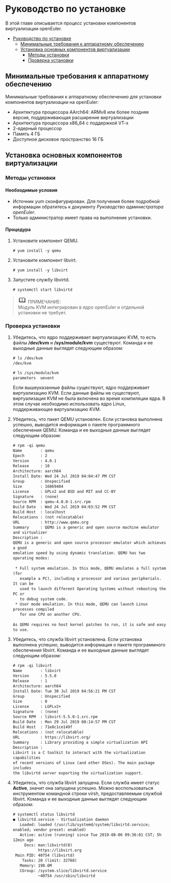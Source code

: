 # Руководство по установке

В этой главе описывается процесс установки компонентов виртуализации openEuler.

- [Руководство по установке](#installation-guide)
  - [Минимальные требования к аппаратному обеспечению](#minimum-hardware-requirements)
  - [Установка основных компонентов виртуализации](#installing-core-virtualization-components)
    - [Методы установки](#installation-methods)
    - [Проверка установки](#verifying-the-installation)

## Минимальные требования к аппаратному обеспечению

Минимальные требования к аппаратному обеспечению для установки компонентов виртуализации на openEuler:

- Архитектура процессора AArch64: ARMv8 или более поздняя версия, поддерживающая расширение виртуализации
- Архитектура процессора x86\_64 с поддержкой VT-x
- 2-ядерный процессор
- Память 4 ГБ
- Доступное дисковое пространство 16 ГБ

## Установка основных компонентов виртуализации

### Методы установки

#### Необходимые условия

- Источник yum сконфигурирован. Для получения более подробной информации обратитесь к документу *Руководство администратора openEuler*.
- Только администратор имеет права на выполнение установки.

#### Процедура

1. Установите компонент QEMU.
   
   ```
   # yum install -y qemu
   ```

2. Установите компонент libvirt.
   
   ```
   # yum install -y libvirt
   ```

3. Запустите службу libvirtd.
   
   ```
   # systemctl start libvirtd
   ```

> ![](./public_sys-resources/icon-note.gif) ПРИМЕЧАНИЕ:  
Модуль KVM интегрирован в ядро openEuler и отдельной установки не требует.

### Проверка установки

1. Убедитесь, что ядро поддерживает виртуализацию KVM, то есть файлы **/dev/kvm** и **/sys/module/kvm** существуют. Команда и ее выходные данные выглядят следующим образом:
   
   ```
   # ls /dev/kvm
   /dev/kvm
   ```
   
   ```
   # ls /sys/module/kvm
   parameters  uevent
   ```
   
   Если вышеуказанные файлы существуют, ядро поддерживает виртуализацию KVM. Если данные файлы не существуют, виртуализация KVM не была включена во время компиляции ядра. В этом случае необходимо использовать ядро Linux, поддерживающее виртуализацию KVM.

2. Убедитесь, что пакет QEMU установлен. Если установка выполнена успешно, выводится информация о пакете программного обеспечения QEMU. Команда и ее выходные данные выглядят следующим образом:
   
   ```
   # rpm -qi qemu
   Name        : qemu
   Epoch       : 2
   Version     : 4.0.1
   Release     : 10
   Architecture: aarch64
   Install Date: Wed 24 Jul 2019 04:04:47 PM CST
   Group       : Unspecified
   Size        : 16869484
   License     : GPLv2 and BSD and MIT and CC-BY
   Signature   : (none)
   Source RPM  : qemu-4.0.0-1.src.rpm
   Build Date  : Wed 24 Jul 2019 04:03:52 PM CST
   Build Host  : localhost
   Relocations : (not relocatable)
   URL         : http://www.qemu.org
   Summary     : QEMU is a generic and open source machine emulator and virtualizer
   Description :
   QEMU is a generic and open source processor emulator which achieves a good
   emulation speed by using dynamic translation. QEMU has two operating modes:
   
    * Full system emulation. In this mode, QEMU emulates a full system (for
      example a PC), including a processor and various peripherials. It can be
      used to launch different Operating Systems without rebooting the PC or
      to debug system code.
    * User mode emulation. In this mode, QEMU can launch Linux processes compiled
      for one CPU on another CPU.
   
   As QEMU requires no host kernel patches to run, it is safe and easy to use.
   ```

3. Убедитесь, что служба libvirt установлена. Если установка выполнена успешно, выводится информация о пакете программного обеспечения libvirt. Команда и ее выходные данные выглядят следующим образом:
   
   ```
   # rpm -qi libvirt
   Name        : libvirt
   Version     : 5.5.0
   Release     : 1
   Architecture: aarch64
   Install Date: Tue 30 Jul 2019 04:56:21 PM CST
   Group       : Unspecified
   Size        : 0
   License     : LGPLv2+
   Signature   : (none)
   Source RPM  : libvirt-5.5.0-1.src.rpm
   Build Date  : Mon 29 Jul 2019 08:14:57 PM CST
   Build Host  : 71e8c1ce149f
   Relocations : (not relocatable)
   URL         : https://libvirt.org/
   Summary     : Library providing a simple virtualization API
   Description :
   Libvirt is a C toolkit to interact with the virtualization capabilities
   of recent versions of Linux (and other OSes). The main package includes
   the libvirtd server exporting the virtualization support.
   ```

4. Убедитесь, что служба libvirt запущена. Если служба имеет статус **Active**, значит она запущена успешно. Можно воспользоваться инструментом командной строки virsh, предоставляемым службой libvirt. Команда и ее выходные данные выглядят следующим образом:
   
   ```
   # systemctl status libvirtd
   ● libvirtd.service - Virtualization daemon
      Loaded: loaded (/usr/lib/systemd/system/libvirtd.service; enabled; vendor preset: enabled)
      Active: active (running) since Tue 2019-08-06 09:36:01 CST; 5h 12min ago
        Docs: man:libvirtd(8)
              https://libvirt.org
    Main PID: 40754 (libvirtd)
       Tasks: 20 (limit: 32768)
      Memory: 198.6M
      CGroup: /system.slice/libvirtd.service
              ─40754 /usr/sbin/libvirtd
   
   ```